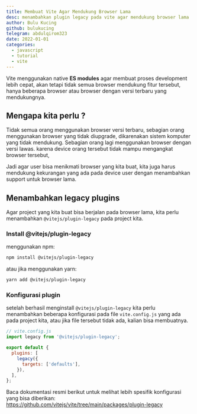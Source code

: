```yaml
---
title: Membuat Vite Agar Mendukung Browser Lama
desc: menambahkan plugin legacy pada vite agar mendukung browser lama
author: Bulu Kucing
github: bulukucing
telegram: abdulqirom323
date: 2022-01-01
categories:
  - javascript
  - tutorial
  - vite
---
```


Vite menggunakan native **ES modules** agar membuat proses development lebih cepat,
akan tetapi tidak semua browser mendukung fitur tersebut,
hanya beberapa browser atau browser dengan versi terbaru yang mendukungnya.

## Mengapa kita perlu ?

Tidak semua orang menggunakan browser versi terbaru,
sebagian orang menggunakan browser yang tidak diupgrade,
dikarenakan sistem komputer yang tidak mendukung.
Sebagian orang lagi menggunakan browser dengan versi lawas. karena device orang tersebut tidak mampu mengangkat browser tersebut,

Jadi agar user bisa menikmati browser yang kita buat,
kita juga harus mendukung kekurangan yang ada pada device user dengan menambahkan support untuk browser lama.

## Menambahkan legacy plugins

Agar project yang kita buat bisa berjalan pada browser lama,
kita perlu menambahkan `@vitejs/plugin-legacy` pada project kita.

### Install @vitejs/plugin-legacy

menggunakan npm:

```bash
npm install @vitejs/plugin-legacy
```

atau jika menggunakan yarn:

```bash
yarn add @vitejs/plugin-legacy
```

### Konfigurasi plugin

setelah berhasil menginstall `@vitejs/plugin-legacy`
kita perlu menambahkan beberapa konfigurasi pada file `vite.config.js` yang ada pada project kita,
atau jika file tersebut tidak ada, kalian bisa membuatnya.

```js
// vite.config.js
import legacy from '@vitejs/plugin-legacy';

export default {
  plugins: [
    legacy({
      targets: ['defaults'],
    }),
  ],
};
```

Baca dokumentasi resmi berikut untuk melihat lebih spesifik konfigurasi yang bisa diberikan:
https://github.com/vitejs/vite/tree/main/packages/plugin-legacy
